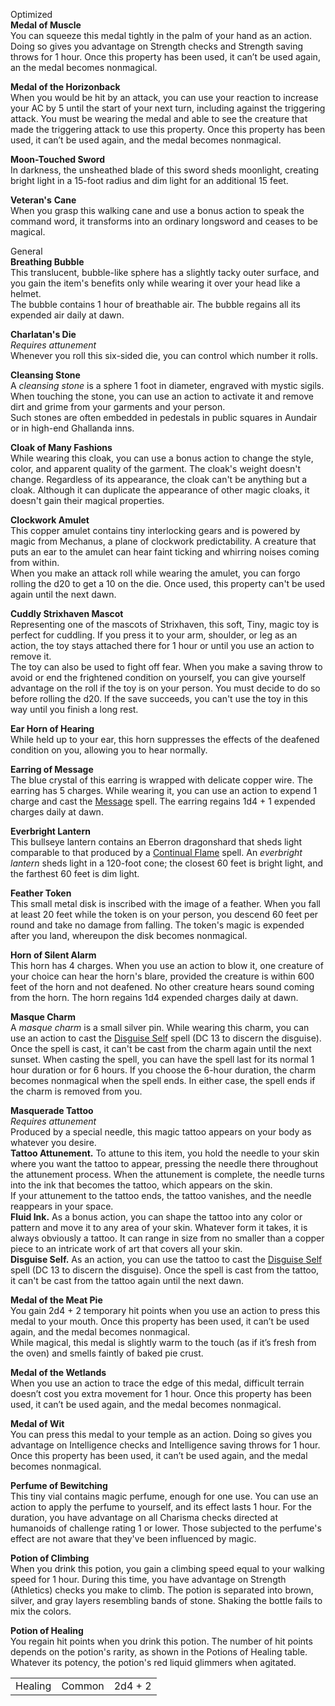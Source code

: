 Optimized  
**Medal of Muscle**  
You can squeeze this medal tightly in the palm of your hand as an action. Doing so gives you advantage on Strength checks and Strength saving throws for 1 hour. Once this property has been used, it can’t be used again, an the medal becomes nonmagical.
 
**Medal of the Horizonback**  
When you would be hit by an attack, you can use your reaction to increase your AC by 5 until the start of your next turn, including against the triggering attack. You must be wearing the medal and able to see the creature that made the triggering attack to use this property. Once this property has been used, it can’t be used again, and the medal becomes nonmagical.
 
**Moon-Touched Sword**  
In darkness, the unsheathed blade of this sword sheds moonlight, creating bright light in a 15-foot radius and dim light for an additional 15 feet.
 
**Veteran's** **Cane**  
When you grasp this walking cane and use a bonus action to speak the command word, it transforms into an ordinary longsword and ceases to be magical.
   

General  
**Breathing Bubble**  
This translucent, bubble-like sphere has a slightly tacky outer surface, and you gain the item's benefits only while wearing it over your head like a helmet.  
The bubble contains 1 hour of breathable air. The bubble regains all its expended air daily at dawn.
 
**Charlatan's Die**  
_Requires attunement_  
Whenever you roll this six-sided die, you can control which number it rolls.
 
**Cleansing Stone**  
A _cleansing stone_ is a sphere 1 foot in diameter, engraved with mystic sigils. When touching the stone, you can use an action to activate it and remove dirt and grime from your garments and your person.  
Such stones are often embedded in pedestals in public squares in Aundair or in high-end Ghallanda inns.
 
**Cloak of Many Fashions**  
While wearing this cloak, you can use a bonus action to change the style, color, and apparent quality of the garment. The cloak's weight doesn't change. Regardless of its appearance, the cloak can't be anything but a cloak. Although it can duplicate the appearance of other magic cloaks, it doesn't gain their magical properties.
 
**Clockwork Amulet**  
This copper amulet contains tiny interlocking gears and is powered by magic from Mechanus, a plane of clockwork predictability. A creature that puts an ear to the amulet can hear faint ticking and whirring noises coming from within.  
When you make an attack roll while wearing the amulet, you can forgo rolling the d20 to get a 10 on the die. Once used, this property can't be used again until the next dawn.
 
**Cuddly Strixhaven Mascot**  
Representing one of the mascots of Strixhaven, this soft, Tiny, magic toy is perfect for cuddling. If you press it to your arm, shoulder, or leg as an action, the toy stays attached there for 1 hour or until you use an action to remove it.  
The toy can also be used to fight off fear. When you make a saving throw to avoid or end the frightened condition on yourself, you can give yourself advantage on the roll if the toy is on your person. You must decide to do so before rolling the d20. If the save succeeds, you can't use the toy in this way until you finish a long rest.
 
**Ear Horn of Hearing**  
While held up to your ear, this horn suppresses the effects of the deafened condition on you, allowing you to hear normally.
 
**Earring of Message**  
The blue crystal of this earring is wrapped with delicate copper wire. The earring has 5 charges. While wearing it, you can use an action to expend 1 charge and cast the [Message](http://dnd5e.wikidot.com/spell:message) spell. The earring regains 1d4 + 1 expended charges daily at dawn.
 
**Everbright Lantern**  
This bullseye lantern contains an Eberron dragonshard that sheds light comparable to that produced by a [Continual Flame](http://dnd5e.wikidot.com/spell:continual-flame) spell. An _everbright lantern_ sheds light in a 120-foot cone; the closest 60 feet is bright light, and the farthest 60 feet is dim light.
 
**Feather Token**  
This small metal disk is inscribed with the image of a feather. When you fall at least 20 feet while the token is on your person, you descend 60 feet per round and take no damage from falling. The token's magic is expended after you land, whereupon the disk becomes nonmagical.
 
**Horn of Silent Alarm**  
This horn has 4 charges. When you use an action to blow it, one creature of your choice can hear the horn's blare, provided the creature is within 600 feet of the horn and not deafened. No other creature hears sound coming from the horn. The horn regains 1d4 expended charges daily at dawn.
 
**Masque Charm**  
A _masque charm_ is a small silver pin. While wearing this charm, you can use an action to cast the [Disguise Self](http://dnd5e.wikidot.com/spell:disguise-self) spell (DC 13 to discern the disguise). Once the spell is cast, it can't be cast from the charm again until the next sunset. When casting the spell, you can have the spell last for its normal 1 hour duration or for 6 hours. If you choose the 6-hour duration, the charm becomes nonmagical when the spell ends. In either case, the spell ends if the charm is removed from you.
 
**Masquerade Tattoo**  
_Requires attunement_  
Produced by a special needle, this magic tattoo appears on your body as whatever you desire.  
**Tattoo Attunement.** To attune to this item, you hold the needle to your skin where you want the tattoo to appear, pressing the needle there throughout the attunement process. When the attunement is complete, the needle turns into the ink that becomes the tattoo, which appears on the skin.  
If your attunement to the tattoo ends, the tattoo vanishes, and the needle reappears in your space.  
**Fluid Ink.** As a bonus action, you can shape the tattoo into any color or pattern and move it to any area of your skin. Whatever form it takes, it is always obviously a tattoo. It can range in size from no smaller than a copper piece to an intricate work of art that covers all your skin.  
**Disguise Self.** As an action, you can use the tattoo to cast the [Disguise Self](http://dnd5e.wikidot.com/spell:disguise-self) spell (DC 13 to discern the disguise). Once the spell is cast from the tattoo, it can't be cast from the tattoo again until the next dawn.
 
**Medal of the Meat Pie**  
You gain 2d4 + 2 temporary hit points when you use an action to press this medal to your mouth. Once this property has been used, it can’t be used again, and the medal becomes nonmagical.  
While magical, this medal is slightly warm to the touch (as if it’s fresh from the oven) and smells faintly of baked pie crust.
 
**Medal of the Wetlands**  
When you use an action to trace the edge of this medal, difficult terrain doesn’t cost you extra movement for 1 hour. Once this property has been used, it can’t be used again, and the medal becomes nonmagical.
 
**Medal of Wit**  
You can press this medal to your temple as an action. Doing so gives you advantage on Intelligence checks and Intelligence saving throws for 1 hour. Once this property has been used, it can’t be used again, and the medal becomes nonmagical.
 
**Perfume of Bewitching**  
This tiny vial contains magic perfume, enough for one use. You can use an action to apply the perfume to yourself, and its effect lasts 1 hour. For the duration, you have advantage on all Charisma checks directed at humanoids of challenge rating 1 or lower. Those subjected to the perfume's effect are not aware that they've been influenced by magic.
 
**Potion of Climbing**  
When you drink this potion, you gain a climbing speed equal to your walking speed for 1 hour. During this time, you have advantage on Strength (Athletics) checks you make to climb. The potion is separated into brown, silver, and gray layers resembling bands of stone. Shaking the bottle fails to mix the colors.
 
**Potion of Healing**  
You regain hit points when you drink this potion. The number of hit points depends on the potion's rarity, as shown in the Potions of Healing table. Whatever its potency, the potion's red liquid glimmers when agitated.

|   |   |   |
|---|---|---|
|Healing|Common|2d4 + 2|